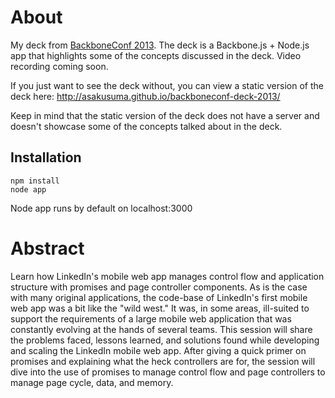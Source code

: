 About
=====
My deck from [BackboneConf 2013](http://www.backboneconf.com/ "BackboneConf"). The deck is a Backbone.js + Node.js app that highlights some of the concepts discussed in the deck. Video recording coming soon.

If you just want to see the deck without, you can view a static version of the deck here: http://asakusuma.github.io/backboneconf-deck-2013/

Keep in mind that the static version of the deck does not have a server and doesn't showcase some of the concepts talked about in the deck.

Installation
-----

	npm install
	node app

Node app runs by default on localhost:3000

Abstract
=====
Learn how LinkedIn's mobile web app manages control flow and application structure with promises and page controller components. As is the case with many original applications, the code-base of LinkedIn's first mobile web app was a bit like the "wild west." It was, in some areas, ill-suited to support the requirements of a large mobile web application that was constantly evolving at the hands of several teams. This session will share the problems faced, lessons learned, and solutions found while developing and scaling the LinkedIn mobile web app. After giving a quick primer on promises and explaining what the heck controllers are for, the session will dive into the use of promises to manage control flow and page controllers to manage page cycle, data, and memory.